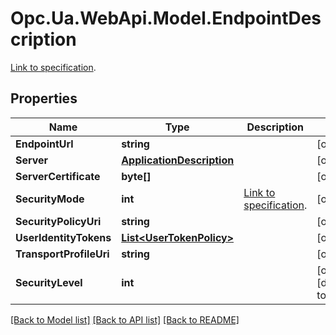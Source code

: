 # Opc.Ua.WebApi.Model.EndpointDescription
[Link to specification](https://reference.opcfoundation.org/v105/Core/docs/Part4/7.14).

## Properties

Name | Type | Description | Notes
------------ | ------------- | ------------- | -------------
**EndpointUrl** | **string** |  | [optional] 
**Server** | [**ApplicationDescription**](ApplicationDescription.md) |  | [optional] 
**ServerCertificate** | **byte[]** |  | [optional] 
**SecurityMode** | **int** | [Link to specification](https://reference.opcfoundation.org/v105/Core/docs/Part5/12.3.10). | [optional] 
**SecurityPolicyUri** | **string** |  | [optional] 
**UserIdentityTokens** | [**List&lt;UserTokenPolicy&gt;**](UserTokenPolicy.md) |  | [optional] 
**TransportProfileUri** | **string** |  | [optional] 
**SecurityLevel** | **int** |  | [optional] [default to 0]

[[Back to Model list]](../README.md#documentation-for-models) [[Back to API list]](../README.md#documentation-for-api-endpoints) [[Back to README]](../README.md)

